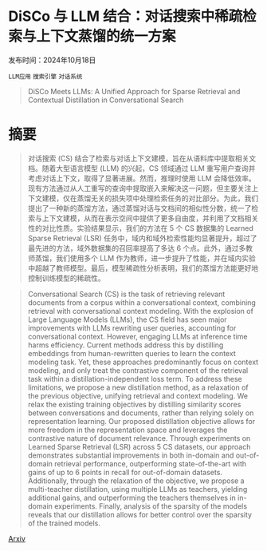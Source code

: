 # DiSCo 与 LLM 结合：对话搜索中稀疏检索与上下文蒸馏的统一方案

发布时间：2024年10月18日

`LLM应用` `搜索引擎` `对话系统`

> DiSCo Meets LLMs: A Unified Approach for Sparse Retrieval and Contextual Distillation in Conversational Search

# 摘要

> 对话搜索 (CS) 结合了检索与对话上下文建模，旨在从语料库中提取相关文档。随着大型语言模型 (LLM) 的兴起，CS 领域通过 LLM 重写用户查询并考虑对话上下文，取得了显著进展。然而，推理时使用 LLM 会降低效率。现有方法通过从人工重写的查询中提取嵌入来解决这一问题，但主要关注上下文建模，仅在蒸馏无关的损失项中处理检索任务的对比部分。为此，我们提出了一种新的蒸馏方法，通过蒸馏对话与文档间的相似性分数，统一了检索与上下文建模，从而在表示空间中提供了更多自由度，并利用了文档相关性的对比性质。实验结果显示，我们的方法在 5 个 CS 数据集的 Learned Sparse Retrieval (LSR) 任务中，域内和域外检索性能均显著提升，超过了最先进的方法，域外数据集的召回率提高了多达 6 个点。此外，通过多教师蒸馏，我们使用多个 LLM 作为教师，进一步提升了性能，并在域内实验中超越了教师模型。最后，模型稀疏性分析表明，我们的蒸馏方法能更好地控制训练模型的稀疏性。

> Conversational Search (CS) is the task of retrieving relevant documents from a corpus within a conversational context, combining retrieval with conversational context modeling. With the explosion of Large Language Models (LLMs), the CS field has seen major improvements with LLMs rewriting user queries, accounting for conversational context. However, engaging LLMs at inference time harms efficiency. Current methods address this by distilling embeddings from human-rewritten queries to learn the context modeling task. Yet, these approaches predominantly focus on context modeling, and only treat the contrastive component of the retrieval task within a distillation-independent loss term. To address these limitations, we propose a new distillation method, as a relaxation of the previous objective, unifying retrieval and context modeling. We relax the existing training objectives by distilling similarity scores between conversations and documents, rather than relying solely on representation learning. Our proposed distillation objective allows for more freedom in the representation space and leverages the contrastive nature of document relevance. Through experiments on Learned Sparse Retrieval (LSR) across 5 CS datasets, our approach demonstrates substantial improvements in both in-domain and out-of-domain retrieval performance, outperforming state-of-the-art with gains of up to 6 points in recall for out-of-domain datasets. Additionally, through the relaxation of the objective, we propose a multi-teacher distillation, using multiple LLMs as teachers, yielding additional gains, and outperforming the teachers themselves in in-domain experiments. Finally, analysis of the sparsity of the models reveals that our distillation allows for better control over the sparsity of the trained models.

[Arxiv](https://arxiv.org/abs/2410.14609)